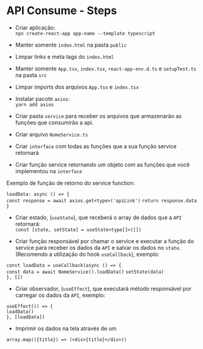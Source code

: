 # API Consume - Steps

- Criar aplicação:  
  `npx create-react-app app-name --template typescript`

- Manter somente `index.html` na pasta `public`

- Limpar links e meta tags do `index.html`

- Manter somente `App.tsx`, `index.tsx`, `react-app-env.d.ts` e `setupTest.ts` na pasta `src`

- Limpar imports dos arquivos `App.tsx` e `index.tsx`

- Instalar pacote `axios`:  
  `yarn add axios`

- Criar pasta `service` para receber os arquivos que armazenarão as funções que consumirão a api.

- Criar arquivo `NomeService.ts`

- Criar `interface` com todas as funções que a sua função service retornará

- Criar função service retornando um objeto com as funções que você implementou na `interface`

Exemplo de função de retorno do service function:

`loadData: async () => {`  
`const response = await axios.get<type>('apiLink')`
`return response.data`  
`}`

- Criar estado, (`useState`), que receberá o array de dados que a `API` retornará:  
  `const [state, setState] = useState<type[]>([])`

- Criar função responsável por chamar o service e executar a função do service para receber os dados da `API` e salvar os dados no `state`.  
  (Recomendo a utilização do hook `useCallback`), exemplo:

`const loadData = useCallback(async () => {`  
`const data = await NomeService().loadData()`
`setState(data)`  
`}, [])`

- Criar observador, (`useEffect`), que executará método responsável por carregar os dados da `API`, exemplo:

`useEffect(() => {`  
`loadData()`  
`}, [loadData])`

- Imprimir os dados na tela através de um

`array.map(({title}) => (<div>{title}</div>))`
